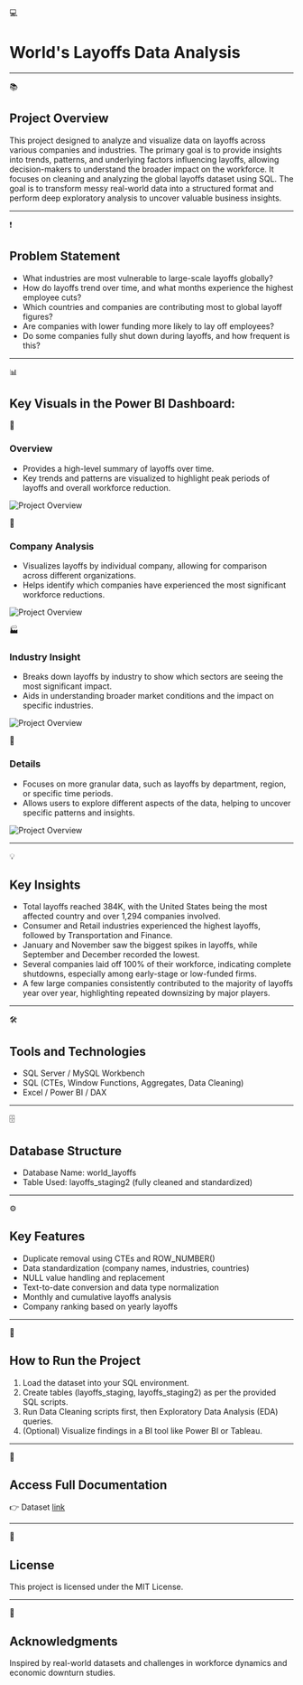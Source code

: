 💻 
# World's Layoffs Data Analysis
 
 
________________________________________
📚 
## Project Overview
This project designed to analyze and visualize data on layoffs across various companies and industries. The primary goal is to provide insights into trends, patterns, and underlying factors influencing layoffs, allowing decision-makers to understand the broader impact on the workforce. It focuses on cleaning and analyzing the global layoffs dataset using SQL. The goal is to transform messy real-world data into a structured format and perform deep exploratory analysis to uncover valuable business insights.
________________________________________
❗
## Problem Statement
- What industries are most vulnerable to large-scale layoffs globally?
- How do layoffs trend over time, and what months experience the highest employee cuts?
- Which countries and companies are contributing most to global layoff figures?
- Are companies with lower funding more likely to lay off employees?
- Do some companies fully shut down during layoffs, and how frequent is this?
________________________________________
📊
## Key Visuals in the Power BI Dashboard:

🔎
### Overview
- Provides a high-level summary of layoffs over time.
- Key trends and patterns are visualized to highlight peak periods of layoffs and overall workforce reduction.
  
![Project Overview](./Overview.png)

🏢
### Company Analysis
- Visualizes layoffs by individual company, allowing for comparison across different organizations.
- Helps identify which companies have experienced the most significant workforce reductions.

![Project Overview](./Images/Company_Analysis.png)

🏭
### Industry Insight
- Breaks down layoffs by industry to show which sectors are seeing the most significant impact.
- Aids in understanding broader market conditions and the impact on specific industries.

![Project Overview](./Images/Industry_Insight.png)

🧾
### Details
- Focuses on more granular data, such as layoffs by department, region, or specific time periods.
- Allows users to explore different aspects of the data, helping to uncover specific patterns and insights.

![Project Overview](./Images/Details.png)
________________________________________
💡 
## Key Insights
- Total layoffs reached 384K, with the United States being the most affected country and over 1,294 companies involved.
- Consumer and Retail industries experienced the highest layoffs, followed by Transportation and Finance.
- January and November saw the biggest spikes in layoffs, while September and December recorded the lowest.
- Several companies laid off 100% of their workforce, indicating complete shutdowns, especially among early-stage or low-funded firms.
- A few large companies consistently contributed to the majority of layoffs year over year, highlighting repeated downsizing by major players.
________________________________________
🛠️ 
## Tools and Technologies
-	SQL Server / MySQL Workbench
-	SQL (CTEs, Window Functions, Aggregates, Data Cleaning)
-	Excel / Power BI / DAX
________________________________________
🗄️ 
## Database Structure
-	Database Name: world_layoffs
-	Table Used: layoffs_staging2 (fully cleaned and standardized)
________________________________________
⚙️ 
## Key Features
-	Duplicate removal using CTEs and ROW_NUMBER()
-	Data standardization (company names, industries, countries)
-	NULL value handling and replacement
-	Text-to-date conversion and data type normalization
-	Monthly and cumulative layoffs analysis
-	Company ranking based on yearly layoffs
________________________________________
🚀 
## How to Run the Project
1.	Load the dataset into your SQL environment.
2.	Create tables (layoffs_staging, layoffs_staging2) as per the provided SQL scripts.
3.	Run Data Cleaning scripts first, then Exploratory Data Analysis (EDA) queries.
4.	(Optional) Visualize findings in a BI tool like Power BI or Tableau.
________________________________________
📄 
## Access Full Documentation
👉 Dataset [link](./Dataset/layoffs.csv)
________________________________________
📜 
## License
This project is licensed under the MIT License.
________________________________________
🙌 
## Acknowledgments
Inspired by real-world datasets and challenges in workforce dynamics and economic downturn studies.
